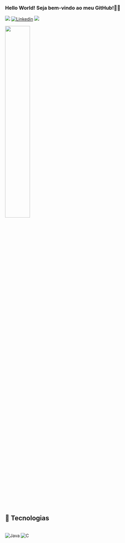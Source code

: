 
### Hello World! Seja bem-vindo ao meu GitHub!👋👋

![](https://komarev.com/ghpvc/?username=felipeAmaral7)
[![Linkedin](https://img.shields.io/badge/LinkedIn-0077B5?style=for-the-badge&logo=linkedin&logoColor=white)](https://www.linkedin.com/in/felipe-amaral-b51a4529a/)
 <a href ="mailto:felipe.medeiros111099@gmail.com"><img src="https://img.shields.io/badge/-Gmail-%23333?style=for-the-badge&logo=gmail&logoColor=white" target="_blank" ></a>

<img width="40%" src="https://github-readme-stats.vercel.app/api/top-langs/?username=felipeAmaral7&hide_progress=true&theme=aura">

## &#X1F680; Tecnologias
  
<div styLe="display: inline_block"><br/>
  <img align="center" alt="Java" src="https://img.shields.io/badge/Java-ED8B00?style=for-the-badge&logo=openjdk&logoColor=white" />
  <img align="center" alt="C" src="https://img.shields.io/badge/C-00599C?style=for-the-badge&logo=c&logoColor=white" />
</div>
